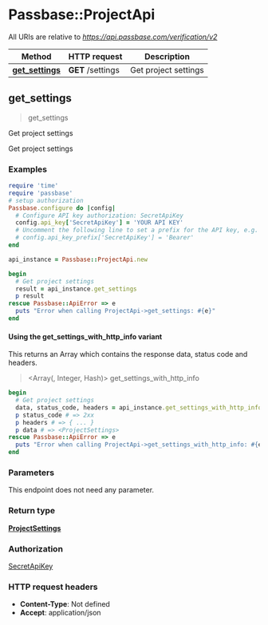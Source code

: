 # Passbase::ProjectApi

All URIs are relative to *https://api.passbase.com/verification/v2*

| Method | HTTP request | Description |
| ------ | ------------ | ----------- |
| [**get_settings**](ProjectApi.md#get_settings) | **GET** /settings | Get project settings |


## get_settings

> <ProjectSettings> get_settings

Get project settings

Get project settings 

### Examples

```ruby
require 'time'
require 'passbase'
# setup authorization
Passbase.configure do |config|
  # Configure API key authorization: SecretApiKey
  config.api_key['SecretApiKey'] = 'YOUR API KEY'
  # Uncomment the following line to set a prefix for the API key, e.g. 'Bearer' (defaults to nil)
  # config.api_key_prefix['SecretApiKey'] = 'Bearer'
end

api_instance = Passbase::ProjectApi.new

begin
  # Get project settings
  result = api_instance.get_settings
  p result
rescue Passbase::ApiError => e
  puts "Error when calling ProjectApi->get_settings: #{e}"
end
```

#### Using the get_settings_with_http_info variant

This returns an Array which contains the response data, status code and headers.

> <Array(<ProjectSettings>, Integer, Hash)> get_settings_with_http_info

```ruby
begin
  # Get project settings
  data, status_code, headers = api_instance.get_settings_with_http_info
  p status_code # => 2xx
  p headers # => { ... }
  p data # => <ProjectSettings>
rescue Passbase::ApiError => e
  puts "Error when calling ProjectApi->get_settings_with_http_info: #{e}"
end
```

### Parameters

This endpoint does not need any parameter.

### Return type

[**ProjectSettings**](ProjectSettings.md)

### Authorization

[SecretApiKey](../README.md#SecretApiKey)

### HTTP request headers

- **Content-Type**: Not defined
- **Accept**: application/json

